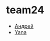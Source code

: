 # team24

- [Андрей](https://andreibakhtinov.github.io/team24/Elena.html)
- [Yana](https://andreibakhtinov.github.io/team24/yana.html)